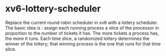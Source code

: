 # xv6-lottery-scheduler
Replace the current round robin scheduler in xv6 with a lottery scheduler.
The basic idea is : assign each running process a slice of the processor in proportion to the number of tickets it has. The more tickets a process has, the more it runs. Each time slice, a randomized lottery determines the winner of the lottery; that winning process is the one that runs for that time slice.
